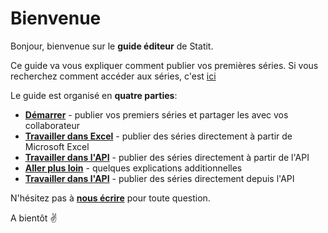 # Bienvenue

Bonjour, bienvenue sur le **guide éditeur** de Statit.

Ce guide va vous expliquer comment publier vos premières séries. Si vous recherchez comment accéder aux séries, c'est [ici](http://help_fr.gostatit.com)

Le guide est organisé en **quatre parties**:

* [**Démarrer**](gs/index.md) - publier vos premiers séries et partager les avec vos collaborateur
* [**Travailler dans Excel**](excel/index.md) - publier des séries directement à partir de Microsoft Excel
* [**Travailler dans l'API**](api/index.md) - publier des séries directement à partir de l'API
* [**Aller plus loin**](next/index.md) - quelques explications additionnelles
* [**Travailler dans l'API**](api/index.md) - publier des séries directement depuis l'API

N'hésitez pas à [**nous écrire**](mailto:help@gostatit.com) pour toute question.

A bientôt ✌️
